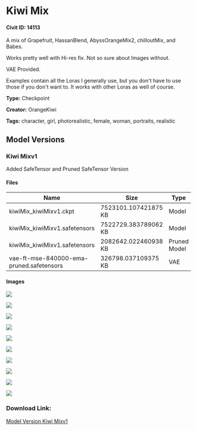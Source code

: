 # Kiwi Mix

#### Civit ID: 14113

<p>A mix of Grapefruit, HassanBlend, AbyssOrangeMix2, chilloutMix, and Babes.</p><p>Works pretty well with Hi-res fix. Not so sure about Images without.</p><p>VAE Provided.</p><p>Examples contain all the Loras I generally use, but you don't have to use those if you don't want to. It works with other Loras as well of course.</p>

**Type:** Checkpoint

**Creator:** OrangeKiwi

**Tags:** character, girl, photorealistic, female, woman, portraits, realistic

## Model Versions

### Kiwi Mixv1

<p>Added SafeTensor  and Pruned SafeTensor Version</p>

#### Files

| Name | Size | Type | Format | Download Url | AutoV1 | AutoV2 | SHA256 | CRC32 | BLAKE3 |
| --- | --- | --- | --- | --- | --- | --- | --- | --- | --- |
| kiwiMix_kiwiMixv1.ckpt | 7523101.107421875 KB | Model | PickleTensor | https://civitai.com/api/download/models/16608?type=Model&format=PickleTensor&size=full&fp=fp16 | 2A375BCE | F216865D90 | F216865D90E69BE3AC424D1542DE35A34D0CAD8E5A2667F665E179B504A96BE4 | 85FCAB49 | 6277B80EF2EB33FA035B71B348916E4DC678F3C531EAFF03817F9BE885C78D47 |
| kiwiMix_kiwiMixv1.safetensors | 7522729.383789062 KB | Model | SafeTensor | https://civitai.com/api/download/models/16608 | E538BCDF | E108E42BED | E108E42BEDB6E9B87B8E80A190C1443903759CD1DCAD3C2DD58B9044E07D8CAC | E445CB80 | B8983FE18E15899FF3A4C812B12442871AD61E90BAC79D5D2BEB2489D272B6A5 |
| kiwiMix_kiwiMixv1.safetensors | 2082642.022460938 KB | Pruned Model | SafeTensor | https://civitai.com/api/download/models/16608?type=Pruned%20Model&format=SafeTensor&size=pruned&fp=fp16 | BABFCA21 | 927F0417D6 | 927F0417D68AD2B676246BDB9C5099520C336865D244DD92E1F792BCAE5F221B | C64DD1F8 | A2B72CAC12361AA8E3BCE3E2E2633DC9C6E8738480CC1DBF5ED4F6DE2718A5F6 |
| vae-ft-mse-840000-ema-pruned.safetensors | 326798.037109375 KB | VAE | Other | https://civitai.com/api/download/models/16608?type=VAE&format=Other | 09BCB72F | 735E4C3A44 | 735E4C3A447A3255760D7F86845F09F937809BAA529C17370D83E4C3758F3C75 | 5563A571 | CB91B83729B15E37AAAE9337198F390038138718640E19D3428EBC42808F0DAE |

#### Images

<p><img src="https://image.civitai.com/xG1nkqKTMzGDvpLrqFT7WA/d924eb2e-f6d4-4236-2831-826539870200/width=450/167570.jpeg" /></p>

<p><img src="https://image.civitai.com/xG1nkqKTMzGDvpLrqFT7WA/a41b1ac4-a078-4ce7-6353-0682c1504800/width=450/167574.jpeg" /></p>

<p><img src="https://image.civitai.com/xG1nkqKTMzGDvpLrqFT7WA/08837fa0-39cb-4862-1552-78cf04581b00/width=450/167573.jpeg" /></p>

<p><img src="https://image.civitai.com/xG1nkqKTMzGDvpLrqFT7WA/4202c0a0-83be-4406-12e7-2235c80a5c00/width=450/167572.jpeg" /></p>

<p><img src="https://image.civitai.com/xG1nkqKTMzGDvpLrqFT7WA/3399e912-05cb-4c6b-7f01-a3797c52ad00/width=450/167571.jpeg" /></p>

<p><img src="https://image.civitai.com/xG1nkqKTMzGDvpLrqFT7WA/aa04c0d3-41fa-4d6f-9ab6-e6bc2c6b8800/width=450/167857.jpeg" /></p>

<p><img src="https://image.civitai.com/xG1nkqKTMzGDvpLrqFT7WA/a0acdb8e-4221-4c4d-ae1c-a118a2bcb200/width=450/167992.jpeg" /></p>

<p><img src="https://image.civitai.com/xG1nkqKTMzGDvpLrqFT7WA/2ae8014a-5321-4857-f6b9-256c2744fe00/width=450/168212.jpeg" /></p>

<p><img src="https://image.civitai.com/xG1nkqKTMzGDvpLrqFT7WA/284e12f0-5ca7-450a-7cca-1c21bd7dfc00/width=450/168211.jpeg" /></p>

<p><img src="https://image.civitai.com/xG1nkqKTMzGDvpLrqFT7WA/ba325b9c-4d79-4c6c-a3e2-8ef30f721f00/width=450/168210.jpeg" /></p>

### Download Link:

[Model Version Kiwi Mixv1](https://civitai.com/api/download/models/16608)

